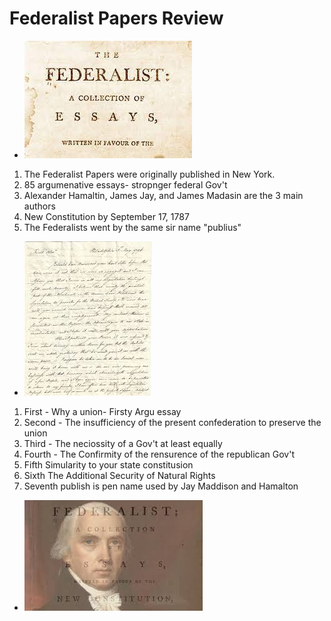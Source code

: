 # Federalist Papers Review

* ![Fed](Images/fed.jpg)

1. The Federalist Papers were originally published in New York.
1. 85 argumenative essays- stropnger federal Gov't
1. Alexander Hamaltin, James Jay, and James Madasin are the 3 main authors
1. New Constitution by September 17, 1787
1. The Federalists went by the same sir name "publius"

* ![Fed](Images/paper.jpg)

1. First - Why a union- Firsty Argu essay
1. Second - The insufficiency of the present confederation to preserve the union
1. Third - The neciossity of a Gov't at least equally 
1. Fourth - The Confirmity of the rensurence of the republican Gov't
1. Fifth Simularity to your state constitusion
1. Sixth The Additional Security of Natural Rights
1. Seventh publish is pen name used by Jay Maddison and Hamalton

* ![Fed](Images/bigG.jpg)
